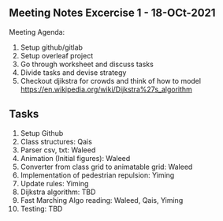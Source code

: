 ## Meeting Notes Excercise 1 - 18-OCt-2021

Meeting Agenda:
1. Setup github/gitlab
2. Setup overleaf project
3. Go through worksheet and discuss tasks
4. Divide tasks and devise strategy
5. Checkout djikstra for crowds and think of how to model https://en.wikipedia.org/wiki/Dijkstra%27s_algorithm


## Tasks
1. Setup Github
2. Class structures: Qais
3. Parser csv, txt: Waleed
4. Animation (Initial figures): Waleed
5. Converter from class grid to animatable grid: Waleed
6. Implementation of pedestrian repulsion: Yiming
7. Update rules: Yiming
8. Dijkstra algorithm: TBD
9. Fast Marching Algo reading: Waleed, Qais, Yiming
10. Testing: TBD
